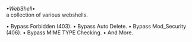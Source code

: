 
_•WebShell•_<br>
a collection of various webshells.

• Bypass Forbidden (403).
• Bypass Auto Delete.
• Bypass Mod_Security (406).
• Bypass MIME TYPE Checking.
• And More.
